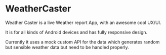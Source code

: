# WeatherCaster

Weather Caster is a live Weather report App, with an awesome cool UX/UI.

It is for all kinds of Android devices and has fully responsive design.

Currently it uses a mock custom API for the data which generates random but sensible
weather data but need to be handled properly.
